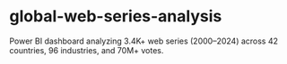 # global-web-series-analysis
Power BI dashboard analyzing 3.4K+ web series (2000–2024) across 42 countries, 96 industries, and 70M+ votes.
